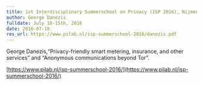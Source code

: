 ```yaml
---
title: 1st Interdisciplinary Summerschool on Privacy (ISP 2016), Nijmengen, the Netherlands
author: George Danezis
fulldate: July 10-15th, 2016
date: 2016-07-10
res_url: https://www.pilab.nl/isp-summerschool-2016/danezis.pdf
---
```

George Danezis,“Privacy-friendly smart metering, insurance, and other services” and “Anonymous communications beyond Tor”.

[https://www.pilab.nl/isp-summerschool-2016/](https://www.pilab.nl/isp-summerschool-2016/)
